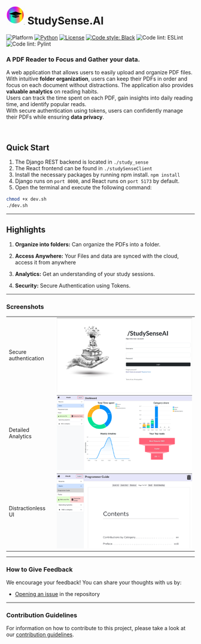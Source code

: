 # <img src="StudySenseAILogo.png" height = "50" width = "50"/> **StudySense.AI**

![Platform](https://img.shields.io/badge/Platform-Linux%20%7C%20macOS%20%7C%20Windows-informational)
[![Python](https://img.shields.io/badge/Python-%203.8%20%7C%203.9%20%7C%203.10-informational)](https://www.python.org/)
[![License](https://img.shields.io/badge/License-MIT-green)](https://github.com/gobbledy-gook/report.ai/blob/main/LICENSE)
[![Code style: Black](https://img.shields.io/badge/Code%20style-Black-000.svg)](https://github.com/psf/black)
![Code lint: ESLint](https://img.shields.io/badge/JS%20linting-ESLint-green)
![Code lint: Pylint](https://img.shields.io/badge/Py%20linting-Pylint-yellow)

### A PDF Reader to Focus and Gather your data.

A web application that allows users to easily upload and organize PDF files.
With intuitive **folder organization**, users can keep their PDFs in order and focus on each document without distractions. The application also provides **valuable analytics** on reading habits.  
Users can track the time spent on each PDF, gain insights into daily reading time, and identify popular reads.  
With secure authentication using tokens, users can confidently manage their PDFs while ensuring **data privacy**.

<br>

## **Quick Start**

1. The Django REST backend is located in `./study_sense`
2. The React frontend can be found in `./studySenseClient`
3. Install the necessary packages by running npm install. `npm install`
4. Django runs on `port 8000`, and React runs on `port 5173` by default.
5. Open the terminal and execute the following command:

```bash
chmod +x dev.sh
./dev.sh
```

---

## **Highlights**

1. **Organize into folders:** Can organize the PDFs into a folder.

2. **Access Anywhere:** Your Files and data are synced with the cloud, access it from anywhere

3. **Analytics:** Get an understanding of your study sessions.

4. **Security:** Secure Authentication using Tokens.

---

### Screenshots
|                   |              |
| ---------------------------- | ---------------------- |
| Secure authentication        | ![Screenshot 1](./assets/shot1.png) |
| Detailed Analytics           | ![Screenshot 2](./assets/dashboard.png) |
| Distractionless UI           | ![Screenshot 3](./assets/shot2.png) |


---

### How to Give Feedback

We encourage your feedback! You can share your thoughts with us by:

- [Opening an issue](./issues) in the repository

---

### Contribution Guidelines

For information on how to contribute to this project, please take a look at our [contribution guidelines](./CONTRIBUTING.md).
